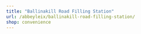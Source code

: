 ```yaml
---
title: "Ballinakill Road Filling Station"
url: /abbeyleix/ballinakill-road-filling-station/
shop: convenience
---
```

